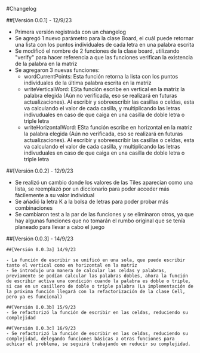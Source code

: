#Changelog

##[Versión 0.0.1] - 12/9/23

- Primera versión registrada con un changelog
- Se agregó 1 nuevo parámetro para la clase Board, el cuál puede retornar una lista con los puntos individuales de cada letra en una palabra escrita
- Se modificó el nombre de 2 funciones de la clase board, utilizando "verify" para hacer referencia a que las funciones verifican la existencia de la palabra en la matriz
- Se agregaron 3 nuevas funciones:
    - wordCurrentPoints: Esta función retorna la lista con los puntos individuales de la última palabra escrita en la matriz
    - writeVerticalWord: ESta función escribe en vertical en la matriz la palabra elegida (Aún no verificada, eso se realizará en futuras actualizaciones). Al escribir y sobreescribir las casillas o celdas, esta va calculando el valor de cada casilla, y multiplicando las letras indivuduales en caso de que caiga en una casilla de doble letra o triple letra
    - writeHorizontalWord: ESta función escribe en horizontal en la matriz la palabra elegida (Aún no verificada, eso se realizará en futuras actualizaciones). Al escribir y sobreescribir las casillas o celdas, esta va calculando el valor de cada casilla, y multiplicando las letras indivuduales en caso de que caiga en una casilla de doble letra o triple letra

##[Versión 0.0.2] - 12/9/23

- Se realizó un cambio donde los valores de las Tiles aparecian como una lista, se reemplazó por un diccionario para poder acceder más fácilemente a su valor individual
- Se añadió la letra K a la bolsa de letras para poder probar más combinaciones
- Se cambiaron test a la par de las funciones y se eliminaron otros, ya que hay algunas funciones que no tomarán el rumbo original que se tenía planeado para llevar a cabo el juego

##[Versión 0.0.3] - 14/9/23

    ##[Versión 0.0.3a] 14/9/23 

    - La función de escribir se unificó en una sola, que puede escribir tanto el vertical como en horizontal en la matriz
    - Se introdujo una manera de calcular las celdas y palabras, previamente se podían calcular las palabras dobles, ahora la función de escribir activa una condición cuando la palabra es doble o triple, si cae en un casillero de doble o triple palabra (La implementación de la próxima función llegará con la refactorización de la clase Cell, pero ya es funcional)

    ##[Versión 0.0.3b] 15/9/23
    - Se refactorizó la función de escribir en las celdas, reduciendo su complejidad

    ##[Versión 0.0.3c] 16/9/23
    - Se refactorizó la función de escribir en las celdas, reduciendo su complejidad, delegando funciones básicas a otras funciones para achicar el problema, se seguirá trabajando en reducir su complejidad.